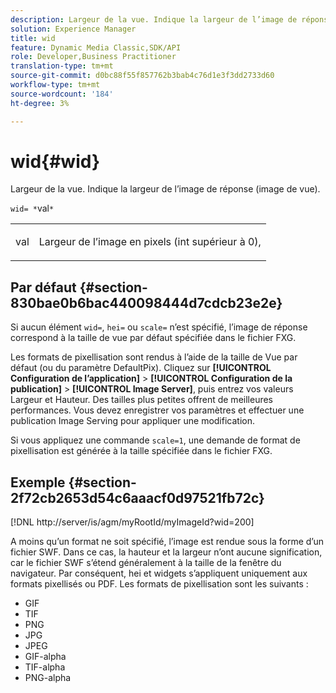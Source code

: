 ```yaml
---
description: Largeur de la vue. Indique la largeur de l’image de réponse (image de vue).
solution: Experience Manager
title: wid
feature: Dynamic Media Classic,SDK/API
role: Developer,Business Practitioner
translation-type: tm+mt
source-git-commit: d0bc88f55f857762b3bab4c76d1e3f3dd2733d60
workflow-type: tm+mt
source-wordcount: '184'
ht-degree: 3%

---
```



# wid{#wid}

Largeur de la vue. Indique la largeur de l’image de réponse (image de vue).

`wid= *`val`*`

<table id="simpletable_8229FEFB366F4A799C206FD3E3C601BA"> 
 <tr class="strow"> 
  <td class="stentry"> <p><span class="codeph"> <span class="varname"> val</span></span> </p> </td> 
  <td class="stentry"> <p>Largeur de l’image en pixels (int supérieur à 0), </p></td> 
 </tr> 
</table>

## Par défaut {#section-830bae0b6bac440098444d7cdcb23e2e}

Si aucun élément `wid=`, `hei=` ou `scale=` n’est spécifié, l’image de réponse correspond à la taille de vue par défaut spécifiée dans le fichier FXG.

Les formats de pixellisation sont rendus à l’aide de la taille de Vue par défaut (ou du paramètre DefaultPix). Cliquez sur **[!UICONTROL Configuration de l’application]** > **[!UICONTROL Configuration de la publication]** > **[!UICONTROL Image Server]**, puis entrez vos valeurs Largeur et Hauteur. Des tailles plus petites offrent de meilleures performances. Vous devez enregistrer vos paramètres et effectuer une publication Image Serving pour appliquer une modification.

Si vous appliquez une commande `scale=1`, une demande de format de pixellisation est générée à la taille spécifiée dans le fichier FXG.

## Exemple {#section-2f72cb2653d54c6aaacf0d97521fb72c}

[!DNL http://server/is/agm/myRootId/myImageId?wid=200]

A moins qu’un format ne soit spécifié, l’image est rendue sous la forme d’un fichier SWF. Dans ce cas, la hauteur et la largeur n’ont aucune signification, car le fichier SWF s’étend généralement à la taille de la fenêtre du navigateur. Par conséquent, hei et widgets s’appliquent uniquement aux formats pixellisés ou PDF. Les formats de pixellisation sont les suivants :

* GIF
* TIF
* PNG
* JPG
* JPEG
* GIF-alpha
* TIF-alpha
* PNG-alpha


